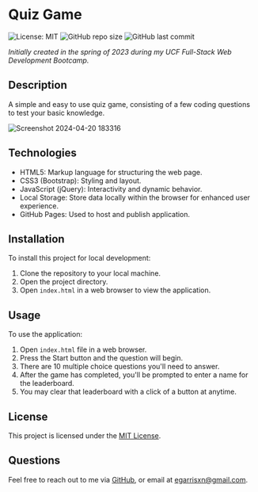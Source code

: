 # Quiz Game

![License: MIT](https://img.shields.io/badge/License-MIT-yellow.svg) ![GitHub repo size](https://img.shields.io/github/repo-size/egarrisxn/quiz-game) ![GitHub last commit](https://img.shields.io/github/last-commit/egarrisxn/quiz-game)

_Initially created in the spring of 2023 during my UCF Full-Stack Web Development Bootcamp._

## Description

A simple and easy to use quiz game, consisting of a few coding questions to test your basic knowledge.

![Screenshot 2024-04-20 183316](https://github.com/EGARRISXN/quiz-game/assets/126130230/1bd702fe-69cd-4315-8124-881f56896de8)

## Technologies

- HTML5: Markup language for structuring the web page.
- CSS3 (Bootstrap): Styling and layout.
- JavaScript (jQuery): Interactivity and dynamic behavior.
- Local Storage: Store data locally within the browser for enhanced user experience.
- GitHub Pages: Used to host and publish application.

## Installation

To install this project for local development:

1. Clone the repository to your local machine.
2. Open the project directory.
3. Open `index.html` in a web browser to view the application.

## Usage

To use the application:

1. Open `index.html` file in a web browser.
2. Press the Start button and the question will begin.
3. There are 10 multiple choice questions you'll need to answer.
4. After the game has completed, you'll be prompted to enter a name for the leaderboard.
5. You may clear that leaderboard with a click of a button at anytime.

## License

This project is licensed under the [MIT License](LICENSE).

## Questions

Feel free to reach out to me via [GitHub](https://github.com/EGARRISXN), or email at egarrisxn@gmail.com.
